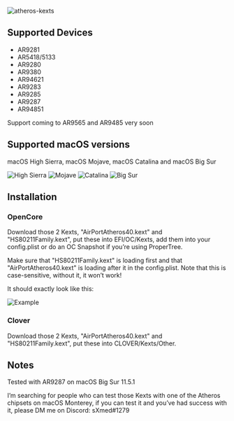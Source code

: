 ![atheros-kexts](https://user-images.githubusercontent.com/73723350/132765050-02e7d64f-7523-4601-a2c7-347bf4161f67.PNG)

## Supported Devices

- AR9281
- AR5418/5133
- AR9280 
- AR9380
- AR94621
- AR9283
- AR9285
- AR9287
- AR94851

Support coming to AR9565 and AR9485 very soon

## Supported macOS versions

macOS High Sierra, macOS Mojave, macOS Catalina and macOS Big Sur

![High Sierra](https://user-images.githubusercontent.com/73723350/132761234-e861613d-de45-4184-8df3-0719bc75cbf8.png) ![Mojave](https://user-images.githubusercontent.com/73723350/132761272-c6419531-7a0f-4e5a-8de8-3879b7e76fb7.png) ![Catalina](https://user-images.githubusercontent.com/73723350/132761288-e9fd03c7-b40f-48d8-82ce-e0bd0f0656fd.png) ![Big Sur](https://user-images.githubusercontent.com/73723350/132761312-25d70372-b207-4296-b151-77af511273a2.png)

## Installation
### OpenCore
Download those 2 Kexts, "AirPortAtheros40.kext" and "HS80211Family.kext", put these into EFI/OC/Kexts, add them into your config.plist or do an OC Snapshot if you’re using ProperTree. 

Make sure that "HS80211Family.kext" is loading first and that "AirPortAtheros40.kext" is loading after it in the config.plist. 
Note that this is case-sensitive, without it, it won’t work!

It should exactly look like this:

![Example](https://user-images.githubusercontent.com/73723350/131271107-abe28193-fd69-4ad6-ab0c-51a306b68928.png)

### Clover 
Download those 2 Kexts, "AirPortAtheros40.kext" and "HS80211Family.kext", put these into CLOVER/Kexts/Other.

## Notes
Tested with AR9287 on macOS Big Sur 11.5.1

I’m searching for people who can test those Kexts with one of the Atheros chipsets on macOS Monterey, if you can test it and you’ve had success with it, please DM me on Discord: sXmed#1279
